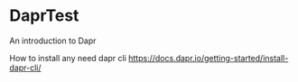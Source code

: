 # DaprTest
An introduction to Dapr




How to install any need dapr cli
https://docs.dapr.io/getting-started/install-dapr-cli/


